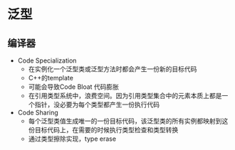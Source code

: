 # 泛型 #

## 编译器 ##
- Code Specialization
    - 在实例化一个泛型类或泛型方法时都会产生一份新的目标代码
    - C++的template
    - 可能会导致Code Bloat 代码膨胀
    - 在引用类型系统中，浪费空间。因为引用类型集合中的元素本质上都是一个指针，没必要为每个类型都产生一份执行代码
- Code Sharing
    - 每个泛型类值生成唯一的一份目标代码，该泛型类的所有实例都映射到这份目标代码上，在需要的时候执行类型检查和类型转换
    - 通过类型擦除实现，type erase